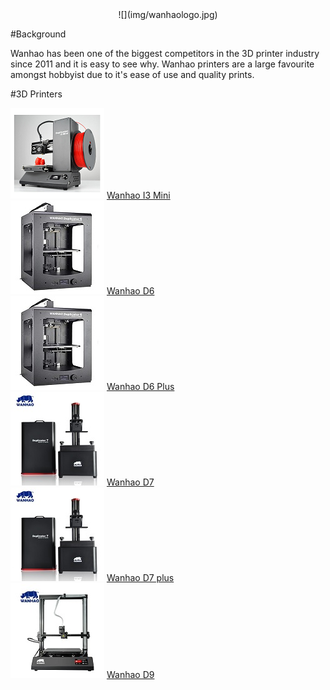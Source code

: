 <center>![](img/wanhaologo.jpg)</center>

#Background

Wanhao has been one of the biggest competitors in the 3D printer industry since 2011 and it is easy to see why. 
Wanhao printers are a large favourite amongst hobbyist due to it's ease of use and quality prints.

 
#3D Printers

![](img/wani3minismall.jpg) [Wanhao I3 Mini](WanI3mini.md) </br>
![](img/Wanhao_D6small.jpg) [Wanhao D6](WanDup6.md) </br>
![](img/Wanhao_D6small.jpg) [Wanhao D6 Plus](WanDup6plus.md) </br>
![](img/D7opensmall.jpg) [Wanhao D7](D7_wan.md) </br>
![](img/D7opensmall.jpg) [Wanhao D7 plus](wanD7plus.md) </br>
![](img/wanhao-duplicator-9small.jpg) [Wanhao D9](WanD9.md) </br>